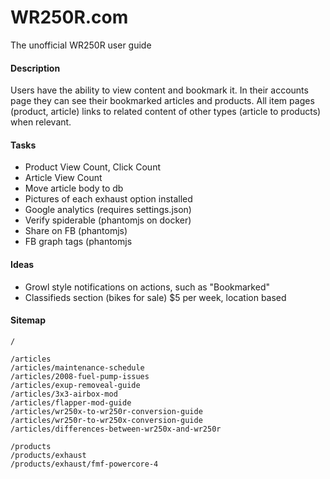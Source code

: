WR250R.com
==========
The unofficial WR250R user guide


#### Description
Users have the ability to view content and bookmark it. In their accounts page they can see their bookmarked articles and products. All item pages (product, article) links to related content of other types (article to products) when relevant.

#### Tasks
* Product View Count, Click Count
* Article View Count
* Move article body to db
* Pictures of each exhaust option installed
* Google analytics (requires settings.json)
* Verify spiderable (phantomjs on docker)
* Share on FB (phantomjs)
* FB graph tags (phantomjs

#### Ideas
* Growl style notifications on actions, such as "Bookmarked"
* Classifieds section (bikes for sale) $5 per week, location based

#### Sitemap
```
/

/articles
/articles/maintenance-schedule
/articles/2008-fuel-pump-issues
/articles/exup-removeal-guide
/articles/3x3-airbox-mod
/articles/flapper-mod-guide
/articles/wr250x-to-wr250r-conversion-guide
/articles/wr250r-to-wr250x-conversion-guide
/articles/differences-between-wr250x-and-wr250r

/products
/products/exhaust
/products/exhaust/fmf-powercore-4

```

